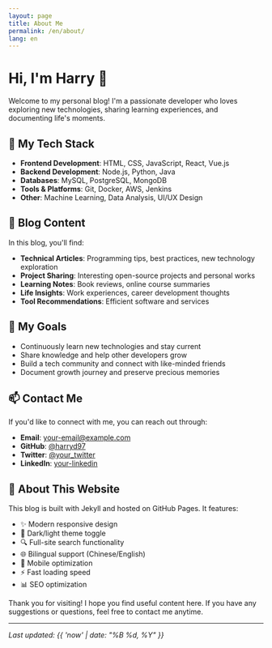 ```yaml
---
layout: page
title: About Me
permalink: /en/about/
lang: en
---
```


# Hi, I'm Harry 👋

Welcome to my personal blog! I'm a passionate developer who loves exploring new technologies, sharing learning experiences, and documenting life's moments.

## 🚀 My Tech Stack

- **Frontend Development**: HTML, CSS, JavaScript, React, Vue.js
- **Backend Development**: Node.js, Python, Java
- **Databases**: MySQL, PostgreSQL, MongoDB
- **Tools & Platforms**: Git, Docker, AWS, Jenkins
- **Other**: Machine Learning, Data Analysis, UI/UX Design

## 📝 Blog Content

In this blog, you'll find:

- **Technical Articles**: Programming tips, best practices, new technology exploration
- **Project Sharing**: Interesting open-source projects and personal works
- **Learning Notes**: Book reviews, online course summaries
- **Life Insights**: Work experiences, career development thoughts
- **Tool Recommendations**: Efficient software and services

## 🎯 My Goals

- Continuously learn new technologies and stay current
- Share knowledge and help other developers grow
- Build a tech community and connect with like-minded friends
- Document growth journey and preserve precious memories

## 📫 Contact Me

If you'd like to connect with me, you can reach out through:

- **Email**: [your-email@example.com](mailto:your-email@example.com)
- **GitHub**: [@harryd97](https://github.com/harryd97)
- **Twitter**: [@your_twitter](https://twitter.com/your_twitter)
- **LinkedIn**: [your-linkedin](https://linkedin.com/in/your_linkedin)

## 🎨 About This Website

This blog is built with Jekyll and hosted on GitHub Pages. It features:

- ✨ Modern responsive design
- 🌙 Dark/light theme toggle
- 🔍 Full-site search functionality
- 🌐 Bilingual support (Chinese/English)
- 📱 Mobile optimization
- ⚡ Fast loading speed
- 📊 SEO optimization

Thank you for visiting! I hope you find useful content here. If you have any suggestions or questions, feel free to contact me anytime.

---

*Last updated: {{ 'now' | date: "%B %d, %Y" }}*